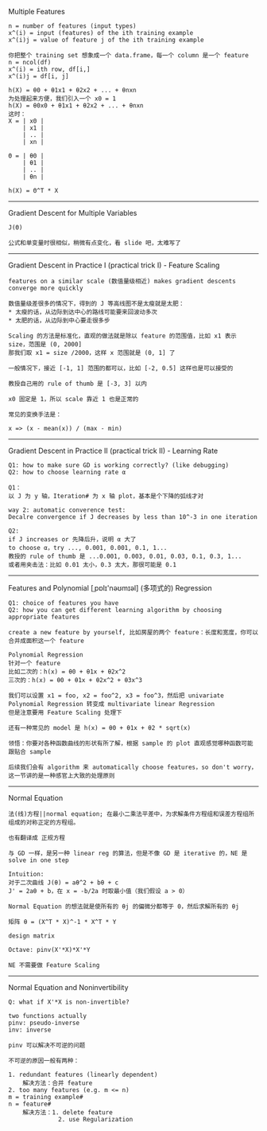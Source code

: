 Multiple Features

	n = number of features (input types)
	x^(i) = input (features) of the ith training example
	x^(i)j = value of feature j of the ith training example
	
	你把整个 training set 想象成一个 data.frame，每一个 column 是一个 feature
	n = ncol(df)
	x^(i) = ith row, df[i,]
	x^(i)j = df[i, j]
	
	h(X) = θ0 + θ1x1 + θ2x2 + ... + θnxn
	为处理起来方便，我们引入一个 x0 = 1
	h(X) = θ0x0 + θ1x1 + θ2x2 + ... + θnxn
	这时：
	X = | x0 |
		| x1 |
		| .. |
		| xn |
		
	Θ = | θ0 |
		| θ1 |
		| .. |
		| θn |
	
	h(X) = Θ^T * X

-----
	
Gradient Descent for Multiple Variables	

	J(Θ)

	公式和单变量时很相似，稍微有点变化，看 slide 吧，太难写了

-----

Gradient Descent in Practice I (practical trick I) - Feature Scaling

	features on a similar scale (数值量级相近) makes gradient descents converge more quickly

	数值量级差很多的情况下，得到的 J 等高线图不是太瘦就是太肥：
	* 太瘦的话，从边际到达中心的路线可能要来回波动多次
	* 太肥的话，从边际到中心要走很多步

	Scaling 的方法是标准化，直观的做法就是除以 feature 的范围值，比如 x1 表示 size，范围是 (0, 2000]
	那我们取 x1 = size /2000，这样 x 范围就是 (0, 1] 了
	
	一般情况下，接近 [-1, 1] 范围的都可以，比如 [-2, 0.5] 这样也是可以接受的

	教授自己用的 rule of thumb 是 [-3, 3] 以内
	
	x0 固定是 1，所以 scale 靠近 1 也是正常的
	
	常见的变换手法是：
	
	x => (x - mean(x)) / (max - min) 
	
-----

Gradient Descent in Practice II (practical trick II) - Learning Rate

	Q1: how to make sure GD is working correctly? (like debugging)
	Q2: how to choose learning rate α

	Q1：
	以 J 为 y 轴，Iteration# 为 x 轴 plot，基本是个下降的弧线才对

	way 2: automatic converence test:
	Decalre convergence if J decreases by less than 10^-3 in one iteration

	Q2:
	if J increases or 先降后升，说明 α 大了
	to choose α，try ..., 0.001, 0.001, 0.1, 1...
	教授的 rule of thumb 是 ...0.001, 0.003, 0.01, 0.03, 0.1, 0.3, 1...
	或者用夹击法：比如 0.01 太小，0.3 太大，那很可能是 0.1

-----

Features and Polynomial [ˌpɒlɪ'nəʊmɪəl] (多项式的) Regression

	Q1: choice of features you have
	Q2: how you can get different learning algorithm by choosing appropriate features
	
	create a new feature by yourself, 比如房屋的两个 feature：长度和宽度，你可以合并成面积这一个 feature

	Polynomial Regression
	针对一个 feature
	比如二次的：h(x) = θ0 + θ1x + θ2x^2
	三次的：h(x) = θ0 + θ1x + θ2x^2 + θ3x^3
	
	我们可以设置 x1 = foo, x2 = foo^2, x3 = foo^3，然后把 univariate Polynomial Regression 转变成 multivariate linear Regression
	但是注意要用 Feature Scaling 处理下
	
	还有一种常见的 model 是 h(x) = θ0 + θ1x + θ2 * sqrt(x)
	
	领悟：你要对各种函数曲线的形状有所了解，根据 sample 的 plot 直观感觉哪种函数可能跟贴合 sample
	
	后续我们会有 algorithm 来 automatically choose features，so don't worry，这一节讲的是一种感官上大致的处理原则
	
-----

Normal Equation

	法(线)方程||normal equation; 在最小二乘法平差中，为求解条件方程组和误差方程组所组成的对称正定的方程组。

	也有翻译成 正规方程

	与 GD 一样，是另一种 linear reg 的算法，但是不像 GD 是 iterative 的，NE 是 solve in one step
	
	Intuition:
	对于二次曲线 J(θ) = aθ^2 + bθ + c
	J' = 2aθ + b，在 x = -b/2a 时取最小值（我们假设 a > 0）

	Normal Equation 的想法就是使所有的 θj 的偏微分都等于 0，然后求解所有的 θj

	矩阵 θ = (X^T * X)^-1 * X^T * Y

	design matrix
	
	Octave: pinv(X'*X)*X'*Y

	NE 不需要做 Feature Scaling

-----

Normal Equation and Noninvertibility

	Q: what if X'*X is non-invertible?
	
	two functions actually
	pinv: pseudo-inverse
	inv: inverse
	
	pinv 可以解决不可逆的问题

	不可逆的原因一般有两种：
	
	1. redundant features (linearly dependent)
		解决方法：合并 feature
	2. too many features (e.g. m <= n)
	m = training example#
	n = feature#
		解决方法：1. delete feature
				  2. use Regularization





	
	
	
	
